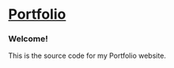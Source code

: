# [Portfolio](https://winston-trinh.github.io)

### Welcome!
This is the source code for my Portfolio website.
